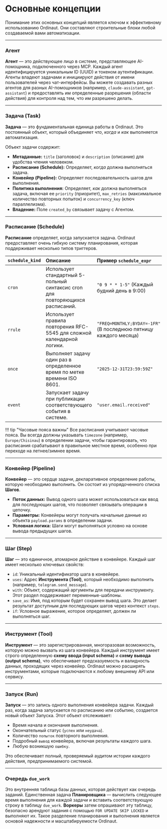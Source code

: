 # Основные концепции

Понимание этих основных концепций является ключом к эффективному использованию Ordinaut. Они составляют строительные блоки любой создаваемой вами автоматизации.

---

### Агент

**Агент** — это действующее лицо в системе, представляющее AI-помощника, подключенного через MCP. Каждый агент идентифицируется уникальным ID (UUID) и токеном аутентификации. Агенты владеют задачами и инициируют действия от имени пользователей через чат-интерфейсы. Вы можете создавать разных агентов для разных AI-помощников (например, `claude-assistant`, `gpt-assistant`) и предоставлять им определенные разрешения (области действия) для контроля над тем, что им разрешено делать.

---

### Задача (Task)

**Задача** — это фундаментальная единица работы в Ordinaut. Это постоянный объект, который объединяет *что*, *когда* и *как* выполняется автоматизация.

Объект задачи содержит:
- **Метаданные:** `title` (заголовок) и `description` (описание) для удобства чтения человеком.
- **Расписание (Schedule):** Определяет, *когда* должна выполняться задача.
- **Конвейер (Pipeline):** Определяет последовательность шагов для выполнения.
- **Политика выполнения:** Определяет, *как* должна выполняться задача, включая ее `priority` (приоритет), `max_retries` (максимальное количество повторных попыток) и `concurrency_key` (ключ параллелизма).
- **Владение:** Поле `created_by` связывает задачу с Агентом.

---

### Расписание (Schedule)

**Расписание** определяет, когда запускается задача. Ordinaut предоставляет очень гибкую систему планирования, которая поддерживает несколько типов триггеров.

| `schedule_kind` | Описание                                                                                             | Пример `schedule_expr`                                     |
|:----------------|:--------------------------------------------------------------------------------------------------------|:------------------------------------------------------------|
| `cron`          | Использует стандартный 5-польный синтаксис cron для повторяющихся расписаний.                           | `"0 9 * * 1-5"` (Каждый будний день в 9:00)                |
| `rrule`         | Использует правила повторения RFC-5545 для сложной календарной логики.                                   | `"FREQ=MONTHLY;BYDAY=-1FR"` (В последнюю пятницу каждого месяца) |
| `once`          | Выполняет задачу один раз в определенное время по метке времени ISO 8601.                               | `"2025-12-31T23:59:59Z"`                                  |
| `event`         | Запускает задачу при публикации соответствующего события в системе.                                      | `"user.email.received"`                                   |

!!! tip "Часовые пояса важны"
    Все расписания учитывают часовые пояса. Вы всегда должны указывать `timezone` (например, `Europe/Chisinau`) в определении задачи, чтобы гарантировать, что расписания срабатывают в правильное местное время, особенно при переходе на летнее/зимнее время.

---

### Конвейер (Pipeline)

**Конвейер** — это сердце задачи, декларативное определение работы, которую необходимо выполнить. Он состоит из упорядоченного списка **Шагов**.

- **Поток данных:** Вывод одного шага может использоваться как ввод для последующих шагов, что позволяет связывать операции в цепочку.
- **Параметры:** Конвейеры могут получать начальные данные из объекта `payload.params` в определении задачи.
- **Условная логика:** Шаги могут выполняться условно на основе вывода предыдущих шагов.

---

### Шаг (Step)

**Шаг** — это единичное, атомарное действие в конвейере. Каждый шаг имеет несколько ключевых свойств:

- `id`: Уникальный идентификатор шага в конвейере.
- `uses`: Адрес **Инструмента (Tool)**, который необходимо выполнить (например, `telegram.send_message`).
- `with`: Объект, содержащий аргументы для передачи инструменту. Этот раздел поддерживает переменные-шаблоны.
- `save_as`: Имя, под которым будет сохранен вывод шага. Это делает результат доступным для последующих шагов через контекст `steps`.
- `if`: Условное выражение, которое определяет, должен ли выполняться шаг.

---

### Инструмент (Tool)

**Инструмент** — это зарегистрированная, многоразовая возможность, которую можно вызвать из шага конвейера. Каждый инструмент имеет строго определенную **схему ввода (input schema)** и **схему вывода (output schema)**, что обеспечивает предсказуемость и валидность данных, проходящих через конвейер. Ordinaut можно расширять инструментами, которые подключаются к любому внешнему API или сервису.

---

### Запуск (Run)

**Запуск** — это запись одного выполнения конвейера задачи. Каждый раз, когда задача запускается по расписанию или событию, создается новый объект Запуска. Этот объект отслеживает:

- Время начала и окончания выполнения.
- Окончательный статус (`успех` или `неудача`).
- Количество `попыток` повторного выполнения.
- Подробный `вывод` конвейера, включая результаты каждого шага.
- Любую возникшую `ошибку`.

Это обеспечивает полный, проверяемый аудитом истории каждого действия, предпринимаемого системой.

---

### Очередь `due_work`

Это внутренняя таблица базы данных, которая действует как очередь заданий. Единственная задача **Планировщика** — вычислить следующее время выполнения для каждой задачи и вставить соответствующую строку в таблицу `due_work`. **Воркеры** затем опрашивают эту таблицу, безопасно арендуют задания с помощью `FOR UPDATE SKIP LOCKED` и выполняют их. Такое разделение планирования и выполнения является основой надежности и масштабируемости Ordinaut.
